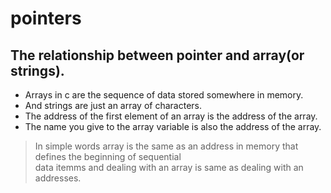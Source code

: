 # pointers
## The relationship between pointer and array(or strings).
* Arrays in c are the sequence of data stored somewhere in memory.
* And strings are just an array of characters.
* The address of the first element of an array is the address of the array.
* The name you give to the array variable is also the address of the array.
>In simple words array is the same as an address in memory that defines the beginning of sequential  
data itemms and dealing with an  array is  same as dealing with an addresses.
